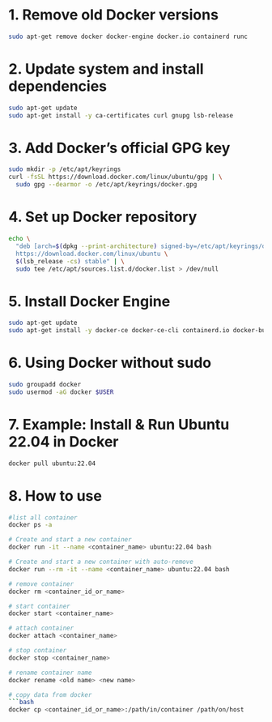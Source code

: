 # 1. Remove old Docker versions
```bash
sudo apt-get remove docker docker-engine docker.io containerd runc
```
# 2. Update system and install dependencies
```bash
sudo apt-get update
sudo apt-get install -y ca-certificates curl gnupg lsb-release
```
# 3. Add Docker’s official GPG key
```bash
sudo mkdir -p /etc/apt/keyrings
curl -fsSL https://download.docker.com/linux/ubuntu/gpg | \
  sudo gpg --dearmor -o /etc/apt/keyrings/docker.gpg
```
# 4. Set up Docker repository
```bash
echo \
  "deb [arch=$(dpkg --print-architecture) signed-by=/etc/apt/keyrings/docker.gpg] \
  https://download.docker.com/linux/ubuntu \
  $(lsb_release -cs) stable" | \
  sudo tee /etc/apt/sources.list.d/docker.list > /dev/null
```
# 5. Install Docker Engine
```bash
sudo apt-get update
sudo apt-get install -y docker-ce docker-ce-cli containerd.io docker-buildx-plugin docker-compose-plugin
```
# 6. Using Docker without sudo
```bash
sudo groupadd docker
sudo usermod -aG docker $USER
```

# 7. Example: Install & Run Ubuntu 22.04 in Docker
```bash
docker pull ubuntu:22.04
```

# 8. How to use
```bash
#list all container
docker ps -a

# Create and start a new container
docker run -it --name <container_name> ubuntu:22.04 bash

# Create and start a new container with auto-remove 
docker run --rm -it --name <container_name> ubuntu:22.04 bash

# remove container
docker rm <container_id_or_name>

# start container
docker start <container_name>

# attach container
docker attach <container_name>

# stop container
docker stop <container_name>

# rename container name
docker rename <old name> <new name>

# copy data from docker
```bash
docker cp <container_id_or_name>:/path/in/container /path/on/host
```

```

